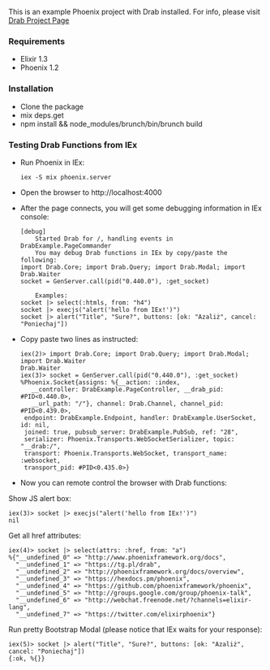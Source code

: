 This is an example Phoenix project with Drab installed. For info, please visit [Drab Project Page](https://github.com/grych/drab)

### Requirements

* Elixir 1.3
* Phoenix 1.2

### Installation

* Clone the package
* mix deps.get
* npm install && node_modules/brunch/bin/brunch build 

### Testing Drab Functions from IEx

* Run Phoenix in IEx:

      iex -S mix phoenix.server

* Open the browser to http://localhost:4000

* After the page connects, you will get some debugging information in IEx console:

      [debug] 
          Started Drab for /, handling events in DrabExample.PageCommander
          You may debug Drab functions in IEx by copy/paste the following:
      import Drab.Core; import Drab.Query; import Drab.Modal; import Drab.Waiter
      socket = GenServer.call(pid("0.440.0"), :get_socket)

          Examples:
      socket |> select(:htmls, from: "h4")
      socket |> execjs("alert('hello from IEx!')")
      socket |> alert("Title", "Sure?", buttons: [ok: "Azaliż", cancel: "Poniechaj"])

* Copy paste two lines as instructed:

      iex(2)> import Drab.Core; import Drab.Query; import Drab.Modal; import Drab.Waiter
      Drab.Waiter
      iex(3)> socket = GenServer.call(pid("0.440.0"), :get_socket)
      %Phoenix.Socket{assigns: %{__action: :index,
         __controller: DrabExample.PageController, __drab_pid: #PID<0.440.0>,
         __url_path: "/"}, channel: Drab.Channel, channel_pid: #PID<0.439.0>,
       endpoint: DrabExample.Endpoint, handler: DrabExample.UserSocket, id: nil,
       joined: true, pubsub_server: DrabExample.PubSub, ref: "28",
       serializer: Phoenix.Transports.WebSocketSerializer, topic: "__drab:/",
       transport: Phoenix.Transports.WebSocket, transport_name: :websocket,
       transport_pid: #PID<0.435.0>}

* Now you can remote control the browser with Drab functions:

Show JS alert box:

    iex(3)> socket |> execjs("alert('hello from IEx!')") 
    nil

Get all href attributes:

    iex(4)> socket |> select(attrs: :href, from: "a")
    %{"__undefined_0" => "http://www.phoenixframework.org/docs",
      "__undefined_1" => "https://tg.pl/drab",
      "__undefined_2" => "http://phoenixframework.org/docs/overview",
      "__undefined_3" => "https://hexdocs.pm/phoenix",
      "__undefined_4" => "https://github.com/phoenixframework/phoenix",
      "__undefined_5" => "http://groups.google.com/group/phoenix-talk",
      "__undefined_6" => "http://webchat.freenode.net/?channels=elixir-lang",
      "__undefined_7" => "https://twitter.com/elixirphoenix"}

Run pretty Bootstrap Modal (please notice that IEx waits for your response):

    iex(5)> socket |> alert("Title", "Sure?", buttons: [ok: "Azaliż", cancel: "Poniechaj"])
    {:ok, %{}}
